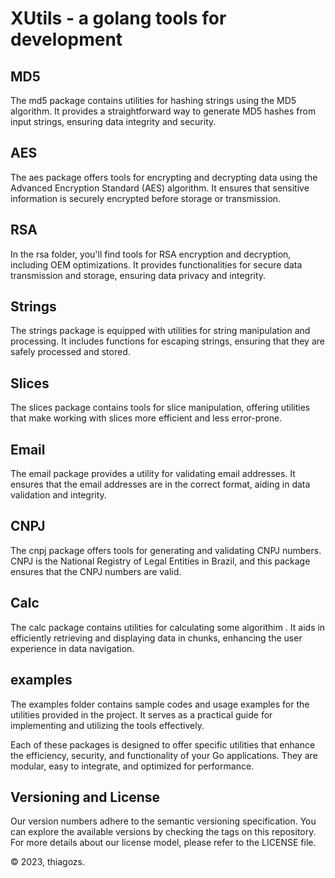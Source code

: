# XUtils - a golang tools for development

## MD5

The md5 package contains utilities for hashing strings using the MD5 algorithm. It provides a straightforward way to generate MD5 hashes from input strings, ensuring data integrity and security.

## AES

The aes package offers tools for encrypting and decrypting data using the Advanced Encryption Standard (AES) algorithm. It ensures that sensitive information is securely encrypted before storage or transmission.

## RSA

In the rsa folder, you'll find tools for RSA encryption and decryption, including OEM optimizations. It provides functionalities for secure data transmission and storage, ensuring data privacy and integrity.

## Strings

The strings package is equipped with utilities for string manipulation and processing. It includes functions for escaping strings, ensuring that they are safely processed and stored.

## Slices

The slices package contains tools for slice manipulation, offering utilities that make working with slices more efficient and less error-prone.

## Email

The email package provides a utility for validating email addresses. It ensures that the email addresses are in the correct format, aiding in data validation and integrity.

## CNPJ

The cnpj package offers tools for generating and validating CNPJ numbers. CNPJ is the National Registry of Legal Entities in Brazil, and this package ensures that the CNPJ numbers are valid.

## Calc

The calc package contains utilities for calculating some algorithim . It aids in efficiently retrieving and displaying data in chunks, enhancing the user experience in data navigation.

## examples

The examples folder contains sample codes and usage examples for the utilities provided in the project. It serves as a practical guide for implementing and utilizing the tools effectively.

Each of these packages is designed to offer specific utilities that enhance the efficiency, security, and functionality of your Go applications. They are modular, easy to integrate, and optimized for performance.

## Versioning and License

Our version numbers adhere to the semantic versioning specification. You can explore the available versions by checking the tags on this repository. For more details about our license model, please refer to the LICENSE file.

© 2023, thiagozs.

